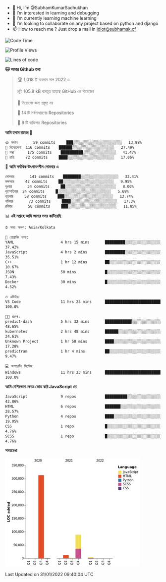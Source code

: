 - 👋 Hi, I’m @SubhamKumarSadhukhan
- 👀 I’m interested in learning and debugging
- 🌱 I’m currently learning machine learning
- 💞️ I’m looking to collaborate on any project based on python and django
- 📫 How to reach me ?
      Just drop a mail in idiot@subhamsk.cf

<!---
SubhamKumarSadhukhan/SubhamKumarSadhukhan is a ✨ special ✨ repository because its `README.md` (this file) appears on your GitHub profile.
You can click the Preview link to take a look at your changes.
--->


<!--START_SECTION:waka-->
![Code Time](http://img.shields.io/badge/Code%20Time-142%20hrs%2020%20mins-blue)

![Profile Views](http://img.shields.io/badge/%E0%A6%AA%E0%A7%8D%E0%A6%B0%E0%A7%8B%E0%A6%AB%E0%A6%BE%E0%A6%87%E0%A6%B2%20%E0%A6%A6%E0%A6%B0%E0%A7%8D%E0%A6%B6%E0%A6%A8-4-blue)

![Lines of code](https://img.shields.io/badge/%E0%A6%B9%E0%A7%8D%E0%A6%AF%E0%A6%BE%E0%A6%B2%E0%A7%8B%20%E0%A6%93%E0%A6%AF%E0%A6%BC%E0%A6%BE%E0%A6%B0%E0%A7%8D%E0%A6%B2%E0%A7%8D%E0%A6%A1%20%E0%A6%A5%E0%A7%87%E0%A6%95%E0%A7%87%20%E0%A6%86%E0%A6%AE%E0%A6%BF%20%E0%A6%B2%E0%A6%BF%E0%A6%96%E0%A7%87%E0%A6%9B%E0%A6%BF-420%20Thousand%20%E0%A6%95%E0%A7%8B%E0%A6%A1%E0%A7%87%E0%A6%B0%20%E0%A6%B2%E0%A6%BE%E0%A6%87%E0%A6%A8-blue)

**🐱 আমার Github তথ্য** 

> 🏆 1,018 টি অবদান সাল 2022 এ
 > 
> 📦 105.8 kB ব্যবহৃত হয়েছে GitHub এর স্টরেজের 
 > 
> 🚫 নিয়োগের জন্য প্রস্তুত নয়
 > 
> 📜 14 টি সর্বসাধারণের Repositories 
 > 
> 🔑 9 টি ব্যক্তিগত Repositories  
 > 
**আমি হলাম রাতের 🦉** 

```text
🌞 সকাল       59 commits     ███░░░░░░░░░░░░░░░░░░░░░░   13.98% 
🌆 দিনেরবেলা  116 commits    ██████░░░░░░░░░░░░░░░░░░░   27.49% 
🌃 সন্ধা      175 commits    ██████████░░░░░░░░░░░░░░░   41.47% 
🌙 রাত্রি     72 commits     ████░░░░░░░░░░░░░░░░░░░░░   17.06%

```
📅 **আমি সর্বাধিক উৎপাদনশীল সোমবার এ** 

```text
সোমবার       141 commits    ████████░░░░░░░░░░░░░░░░░   33.41% 
মঙ্গলবার     42 commits     ██░░░░░░░░░░░░░░░░░░░░░░░   9.95% 
বুধবার       34 commits     ██░░░░░░░░░░░░░░░░░░░░░░░   8.06% 
বৃহস্পতিবার  24 commits     █░░░░░░░░░░░░░░░░░░░░░░░░   5.69% 
শুক্রবার     58 commits     ███░░░░░░░░░░░░░░░░░░░░░░   13.74% 
শনিবার       73 commits     ████░░░░░░░░░░░░░░░░░░░░░   17.3% 
রবিবার       50 commits     ███░░░░░░░░░░░░░░░░░░░░░░   11.85%

```


📊 **এই সপ্তাহে আমি আমার সময় কাটিয়েছি** 

```text
⌚︎ সময় অঞ্চল: Asia/Kolkata

💬 প্রোগ্রামিং ভাষা: 
YAML                     4 hrs 15 mins       █████████░░░░░░░░░░░░░░░░   37.42% 
JavaScript               4 hrs 2 mins        █████████░░░░░░░░░░░░░░░░   35.51% 
C++                      1 hr 12 mins        ██░░░░░░░░░░░░░░░░░░░░░░░   10.67% 
JSON                     50 mins             █░░░░░░░░░░░░░░░░░░░░░░░░   7.43% 
Docker                   30 mins             █░░░░░░░░░░░░░░░░░░░░░░░░   4.52%

🔥 এডিটর: 
VS Code                  11 hrs 23 mins      █████████████████████████   100.0%

🐱‍💻 প্রকল্ম: 
predict-dash             5 hrs 32 mins       ████████████░░░░░░░░░░░░░   48.65% 
kubernetes               2 hrs 48 mins       ██████░░░░░░░░░░░░░░░░░░░   24.61% 
Unknown Project          1 hr 58 mins        ████░░░░░░░░░░░░░░░░░░░░░   17.28% 
predictram               1 hr 4 mins         ██░░░░░░░░░░░░░░░░░░░░░░░   9.47%

💻 অপারেটিং সিস্টেম: 
Windows                  11 hrs 23 mins      █████████████████████████   100.0%

```

**আমি বেশিরভাগ ক্ষেত্রে কোড করি JavaScript তে** 

```text
JavaScript               9 repos             ██████████░░░░░░░░░░░░░░░   42.86% 
HTML                     6 repos             ███████░░░░░░░░░░░░░░░░░░   28.57% 
Python                   4 repos             ████░░░░░░░░░░░░░░░░░░░░░   19.05% 
CSS                      1 repo              █░░░░░░░░░░░░░░░░░░░░░░░░   4.76% 
SCSS                     1 repo              █░░░░░░░░░░░░░░░░░░░░░░░░   4.76%

```


**সময়রেখা**

![Chart not found](https://raw.githubusercontent.com/SubhamKumarSadhukhan/SubhamKumarSadhukhan/main/charts/bar_graph.png) 


 Last Updated on 31/01/2022 09:40:04 UTC
<!--END_SECTION:waka-->
